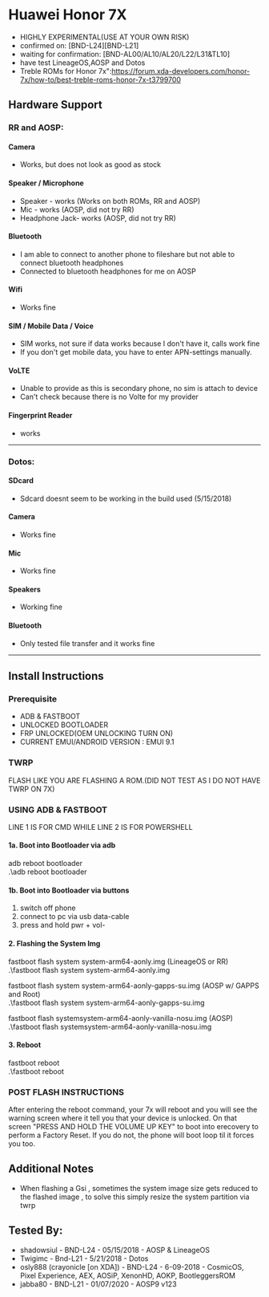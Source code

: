 # Huawei Honor 7X

* HIGHLY EXPERIMENTAL(USE AT YOUR OWN RISK)
* confirmed on: [BND-L24][BND-L21]
* waiting for confirmation: [BND-AL00/AL10/AL20/L22/L31&TL10]
* have test LineageOS,AOSP and Dotos
* Treble ROMs for Honor 7x":https://forum.xda-developers.com/honor-7x/how-to/best-treble-roms-honor-7x-t3799700

## Hardware Support
### RR and AOSP:
#### Camera
* Works, but does not look as good as stock

#### Speaker / Microphone
* Speaker - works (Works on both ROMs, RR and AOSP)
* Mic - works (AOSP, did not try RR)
* Headphone Jack- works (AOSP, did not try RR)

#### Bluetooth
* I am able to connect to another phone to fileshare but not able to connect bluetooth headphones
* Connected to bluetooth headphones for me on AOSP

#### Wifi
* Works fine

#### SIM / Mobile Data / Voice
* SIM works, not sure if data works because I don't have it, calls work fine
* If you don't get mobile data, you have to enter APN-settings manually.

#### VoLTE
* Unable to provide as this is secondary phone, no sim is attach to device
* Can't check because there is no Volte for my provider

#### Fingerprint Reader
* works

---

### Dotos:
#### SDcard
* Sdcard doesnt seem to be working in the build used (5/15/2018)
#### Camera 
* Works fine
#### Mic
* Works fine
#### Speakers 
* Working fine
#### Bluetooth
* Only tested file transfer and it works fine

---

## Install Instructions

### Prerequisite
* ADB & FASTBOOT 
* UNLOCKED BOOTLOADER
* FRP UNLOCKED(OEM UNLOCKING TURN ON)
* CURRENT EMUI/ANDROID VERSION : EMUI 9.1

### TWRP
FLASH LIKE YOU ARE FLASHING A ROM.(DID NOT TEST AS I DO NOT HAVE TWRP ON 7X)

### USING ADB & FASTBOOT
LINE 1 IS FOR CMD WHILE LINE 2 IS FOR POWERSHELL

#### 1a. Boot into Bootloader via adb
adb reboot bootloader  
.\adb reboot bootloader

#### 1b. Boot into Bootloader via buttons
1. switch off phone
2. connect to pc via usb data-cable
3. press and hold pwr + vol-

#### 2. Flashing the System Img

fastboot flash system system-arm64-aonly.img (LineageOS or RR)  
.\fastboot flash system system-arm64-aonly.img

fastboot flash system system-arm64-aonly-gapps-su.img (AOSP w/ GAPPS and Root)  
.\fastboot flash system system-arm64-aonly-gapps-su.img

fastboot flash systemsystem-arm64-aonly-vanilla-nosu.img (AOSP)  
.\fastboot flash systemsystem-arm64-aonly-vanilla-nosu.img

#### 3. Reboot
fastboot reboot  
.\fastboot reboot

### POST FLASH INSTRUCTIONS

After entering the reboot command, your 7x will reboot and you will see the warning screen where it tell you that your device is unlocked. On that screen "PRESS AND HOLD THE VOLUME UP KEY" to boot into erecovery to perform a Factory Reset. 
If you do not, the phone will boot loop til it forces you too.


## Additional Notes
* When flashing a Gsi , sometimes the system image size gets reduced to the flashed image , to solve this simply resize the system partition via twrp 


## Tested By:
* shadowsiul - BND-L24 - 05/15/2018 - AOSP & LineageOS
* Twigimc - Bnd-L21 - 5/21/2018 - Dotos
* osly888 (crayonicle [on XDA]) - BND-L24 - 6-09-2018 - CosmicOS, Pixel Experience, AEX, AOSiP, XenonHD, AOKP, BootleggersROM
* jabba80 - BND-L21 - 01/07/2020 - AOSP9 v123